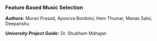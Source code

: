 ### Feature Based Music Selection
***Authors:*** Murari Prasad, Apoorva Bordoloi, Hem Thumar, Manas Saloi, Deepanshu

***University Project Guide:*** Dr. Shubham Mahajan